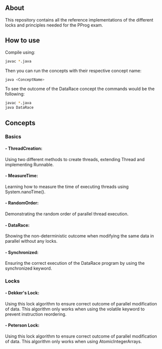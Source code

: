 ## About
This repository contains all the reference implementations of the different locks and principles needed for the PProg exam.

## How to use
Compile using:
```sh
javac *.java
```
Then you can run the concepts with their respective concept name:
```sh
java <ConceptName>
```

To see the outcome of the DataRace concept the commands would be the following:
```sh
javac *.java
java DataRace
```
## Concepts

### Basics

#### - ThreadCreation:
Using two different methods to create threads, extending Thread and implementing Runnable.

#### - MeasureTime:
Learning how to measure the time of executing threads using System.nanoTime().

#### - RandomOrder:
Demonstrating the random order of parallel thread execution.

#### - DataRace:
Showing the non-deterministic outcome when modifying the same data in parallel without any locks.

#### - Synchronized:
Ensuring the correct execution of the DataRace program by using the synchronized keyword.

### Locks

#### - Dekker's Lock:
Using this lock algorithm to ensure correct outcome of parallel modification of data. This algorithm only works when using the volatile keyword to prevent instruction reordering.

#### - Peterson Lock:
Using this lock algorithm to ensure correct outcome of parallel modification of data. This algorithm only works when using AtomicIntegerArrays.

